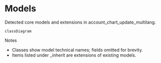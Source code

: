 # Models

Detected core models and extensions in account_chart_update_multilang.

```mermaid
classDiagram
```

Notes
- Classes show model technical names; fields omitted for brevity.
- Items listed under _inherit are extensions of existing models.
